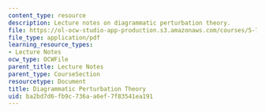 ```yaml
---
content_type: resource
description: Lecture notes on diagrammatic perturbation theory.
file: https://ol-ocw-studio-app-production.s3.amazonaws.com/courses/5-74-introductory-quantum-mechanics-ii-spring-2009/ba2bd7d6fb9c736aa6ef7f83541ea191_MIT5_74s09_lec14.pdf
file_type: application/pdf
learning_resource_types:
- Lecture Notes
ocw_type: OCWFile
parent_title: Lecture Notes
parent_type: CourseSection
resourcetype: Document
title: Diagrammatic Perturbation Theory
uid: ba2bd7d6-fb9c-736a-a6ef-7f83541ea191
---
```

